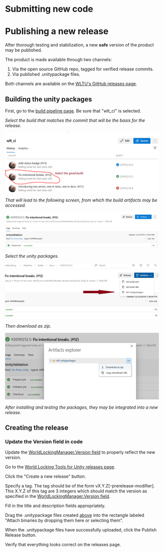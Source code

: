 
# Submitting new code

# Publishing a new release

After thorough testing and stabilization, a new **safe** version of the product may be published.

The product is made available through two channels:

1) Via the open source GitHub repo, tagged for verified release commits.
2) Via published .unitypackage files.

Both channels are available on the [WLTU's GitHub releases page](https://github.com/microsoft/MixedReality-WorldLockingTools-Unity/releases).

## Building the unity packages

First, go to the [build pipeline page](https://dev.azure.com/aipmr/MixedReality-WorldLockingTools-Unity-CI/_build?definitionId=50). Be sure that "wlt_ci" is selected.

*Select the build that matches the commit that will be the basis for the release.*

![](../../Images/Release/SelectBuild.PNG)

*That will lead to the following screen, from which the build artifacts may be accessed.*

![](../../Images/Release/Artifacts.PNG)

*Select the unity packages.*

![](../../Images/Release/ArtifactUnityPackages.png)

*Then download as zip.*

![](../../Images/Release/DownloadUnityPackages.png)

*After installing and testing the packages, they may be integrated into a new release.*

## Creating the release

### Update the Version field in code

Update the [WorldLockingManager.Version field](xref:Microsoft.MixedReality.WorldLocking.Core.WorldLockingManager.Version) to properly reflect the new version.

Go to the [World Locking Tools for Unity releases page](https://github.com/microsoft/MixedReality-WorldLockingTools-Unity/releases).

Click the "Create a new release" button.

Specify a tag. The tag should be of the form vX.Y.Z[-prerelease-modifier]. This X.Y.Z of this tag are 3 integers which should match the version as specified in the [WorldLockingManager.Version field](xref:Microsoft.MixedReality.WorldLocking.Core.WorldLockingManager.Version). 

Fill in the title and description fields appropriately.

Drag the .unitypackage files created [above](#building-the-unity-packages) into the rectangle labeled "Attach binaries by dropping them here or selecting them".

When the .unitypackage files have successfully uploaded, click the Publish Release button.

Verify that everything looks correct on the releases page.

